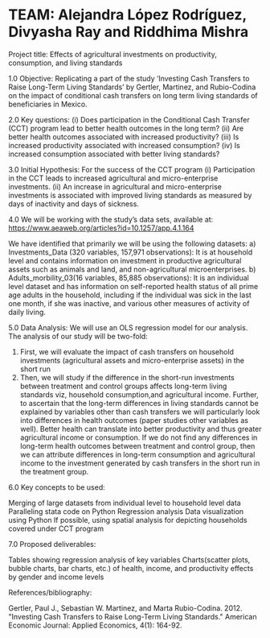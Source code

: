 # TEAM: Alejandra López Rodríguez, Divyasha Ray and Riddhima Mishra

Project title: Effects of agricultural investments on productivity, consumption, and living standards

1.0 Objective: 
Replicating a part of the study ‘Investing Cash Transfers to Raise Long-Term Living Standards’ by Gertler, Martinez, and Rubio-Codina on the impact of conditional cash transfers on long term living standards of beneficiaries in Mexico.

2.0 Key questions: 
     (i) Does participation in the Conditional Cash Transfer (CCT) program lead to better health outcomes in the long term?
     (ii) Are better health outcomes associated with increased productivity?
     (iii) Is increased productivity associated with increased consumption?
     (iv) Is increased consumption associated with better living standards?

3.0 Initial Hypothesis:
    For the success of the CCT program
    (i) Participation in the CCT leads to increased agricultural and micro-enterprise investments.
    (ii) An increase in agricultural and micro-enterprise investments is associated with improved living standards as measured by days of          inactivity and days of sickness.
 
 4.0 We will be working with the study’s data sets, available at: https://www.aeaweb.org/articles?id=10.1257/app.4.1.164 

We have identified that primarily we will be using the following datasets:
a)     Investments_Data (320 variables, 157,971 observations): It is at household level and contains information on investment in productive agricultural assets such as animals and land, and non-agricultural microenterprises.
b)     Adults_morbility_03(16 variables, 85,885 observations): It is an individual level dataset and has information on self-reported health status of all prime age adults in the household, including if the individual was sick in the last one month, if she was inactive, and various other measures of activity of daily living.

5.0 Data Analysis: We will use an OLS regression model for our analysis. The analysis of our study will be two-fold:
1. First, we will evaluate the impact of cash transfers on household investments (agricultural assets and micro-enterprise assets) in   the short run
2. Then, we will study if the difference in the short-run investments between treatment and control groups affects long-term living standards viz, household consumption,and agricultural income. Further, to ascertain that the long-term differences in living standards cannot be explained by variables other than cash transfers we will particularly look into differences in health outcomes (paper studies other variables as well). Better health can translate into better productivity and thus greater agricultural income or consumption. If we do not find any differences in long-term health outcomes between treatment and control group, then we can attribute differences in long-term consumption and agricultural income to the investment generated by cash transfers in the short run in the treatment group. 

6.0 Key concepts to be used:

Merging of large datasets from individual level to household level data
Paralleling stata code on Python
Regression analysis
Data visualization using Python
If possible, using spatial analysis for depicting households covered under CCT program

7.0 Proposed deliverables:

Tables showing regression analysis of key variables
Charts(scatter plots, bubble charts, bar charts, etc.) of health, income, and productivity effects by gender and income levels

References/bibliography:

Gertler, Paul J., Sebastian W. Martinez, and Marta Rubio-Codina. 2012. "Investing Cash Transfers to Raise Long-Term Living Standards." American Economic Journal: Applied Economics, 4(1): 164-92.

